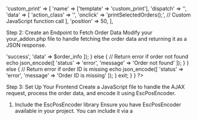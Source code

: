 'custom_print' => [
'name'     => ['template' => 'custom_print'],
'dispatch' => '',
'data'     => [
    'action_class' => '',
    'onclick' => 'printSelectedOrders();', // Custom JavaScript function call
],
'position' => 50,
],

Step 2: Create an Endpoint to Fetch Order Data
Modify your your_addon.php file to handle fetching the order data and returning it as a JSON response.

<?php
if (!defined('BOOTSTRAP')) { die('Access denied'); }

if ($_SERVER['REQUEST_METHOD'] == 'POST') {
    if ($mode == 'get_order_details') {
        $order_id = $_REQUEST['order_id'];

        if (!empty($order_id)) {
            // Fetch order details
            $order_info = fn_get_order_info($order_id);

            if ($order_info) {
                // Return order details as JSON
                echo json_encode([
                    'status' => 'success',
                    'data' => $order_info
                ]);
            } else {
                // Return error if order not found
                echo json_encode([
                    'status' => 'error',
                    'message' => 'Order not found'
                ]);
            }
        } else {
            // Return error if order ID is missing
            echo json_encode([
                'status' => 'error',
                'message' => 'Order ID is missing'
            ]);
        }

        exit;
    }
}
?>


Step 3: Set Up Your Frontend
Create a JavaScript file to handle the AJAX request, process the order data, and encode it using EscPosEncoder.

1. Include the EscPosEncoder library
Ensure you have EscPosEncoder available in your project. You can include it via a <script> tag or an import statement if you are using a module bundler.

2. Create a JavaScript file
Create a JavaScript file (e.g., order_printer.js) and add the following code:

import EscPosEncoder from 'path/to/esc-pos-encoder.esm.js';

// Function to fetch order details
function fetchOrderDetails(orderIds) {
    return fetch('index.php?dispatch=your_addon.print_invoices', {
        method: 'POST',
        headers: {
            'Content-Type': 'application/x-www-form-urlencoded',
        },
        body: `order_ids[]=${orderIds.join('&order_ids[]=')}`
    })
    .then(response => response.json())
    .then(data => {
        if (data.status === 'success') {
            return data.data;
        } else {
            throw new Error(data.message);
        }
    });
}

// Function to print orders
function printOrders(orderIds) {
    fetchOrderDetails(orderIds)
    .then(ordersInfo => {
        ordersInfo.forEach(orderInfo => {
            let encoder = new EscPosEncoder();

            let result = encoder
                .initialize()
                .text(`Order #${orderInfo.order_id}`)
                .newline()
                .text(`Date: ${new Date(orderInfo.timestamp * 1000).toLocaleString()}`)
                .newline()
                .text('Items:')
                .newline();

            orderInfo.products.forEach(product => {
                result.text(`${product.product}`)
                    .newline()
                    .text(`Qty: ${product.amount}  Price: $${product.price}`)
                    .newline();
            });

            result.text(`Total: $${orderInfo.total}`)
                .newline()
                .qrcode(`https://yourstore.com/order/${orderInfo.order_id}`)
                .encode();

            // Send `result` to your printer
            console.log(result);
            // You need to send the encoded data to your ESC/POS printer using appropriate method
        });
    })
    .catch(error => {
        console.error('Error fetching order details:', error);
    });
}

// Function to handle the click event and get selected order IDs
function printSelectedOrders() {
    // Collect selected order IDs from checkboxes
    let selectedOrderIds = [];
    document.querySelectorAll('input[name="order_ids[]"]:checked').forEach((checkbox) => {
        selectedOrderIds.push(checkbox.value);
    });

    if (selectedOrderIds.length > 0) {
        printOrders(selectedOrderIds);
    } else {
        alert('No orders selected');
    }
}

// Expose the function to the global scope
window.printSelectedOrders = printSelectedOrders;



Step 4: Include the JavaScript in Your CS-Cart Template
Include the order_printer.js script in the appropriate CS-Cart template file where you want to use it.

<script src="path/to/order_printer.js"></script>


